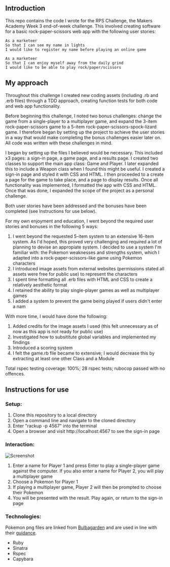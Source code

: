 ## Introduction

This repo contains the code I wrote for the RPS Challenge, the Makers Academy Week 3 end-of-week challenge. This involved creating software for a basic rock-paper-scissors web app with the following user stories:

```
As a marketeer
So that I can see my name in lights
I would like to register my name before playing an online game

As a marketeer
So that I can enjoy myself away from the daily grind
I would like to be able to play rock/paper/scissors
```

## My approach

Throughout this challenge I created new coding assets (including .rb and .erb files) through a TDD approach, creating function tests for both code and web app functionality.

Before beginning this challenge, I noted two bonus challenges: change the game from a single-player to a multiplayer game, and expand the 3-item rock-paper-scissors game to a 5-item rock-paper-scissors-spock-lizard game. I therefore began by setting up the project to achieve the user stories in a way that would make completing the bonus challenges easier later on. All code was written with these challenges in mind.

I began by setting up the files I believed would be necessary. This included x3 pages: a sign-in page, a game page, and a results page. I created two classes to support the main app class: Game and Player. I later expanded this to include a Weapon class when I found this might be useful. I created a sign-in page and styled it with CSS and HTML. I then proceeded to a create a page for the game to take place, and a page to display results. Once all functionality was implemented, I formatted the app with CSS and HTML. Once that was done, I expanded the scope of the project as a personal challenge.

Both user stories have been addressed and the bonuses have been completed (see Instructions for use below).

For my own enjoyment and education, I went beyond the required user stories and bonuses in the following 5 ways:

1. I went beyond the requested 5-item system to an extensive 16-item system. As I'd hoped, this proved very challenging and required a lot of planning to devise an appropiate system. I decided to use a system I'm familiar with: the Pokemon weaknesses and strengths system, which I adapted into a rock-paper-scissors-like game using Pokemon characters
2. I introduced image assets from external websites (permissions stated all assets were free for public use) to represent the characters
3. I spent time formatting all .erb files with HTML and CSS to create a relatively aesthetic format
4. I retained the ability to play single-player games as well as multiplayer games
5. I added a system to prevent the game being played if users didn't enter a nam

With more time, I would have done the following:

1. Added credits for the image assets I used (this felt unnecessary as of now as this app is not ready for public use)
2. Investigated how to subsititute global variables and implemented my findings
3. Introduced a scoring system
4. I felt the game.rb file became to extensive; I would decrease this by extracting at least one other Class and a Module

Total rspec testing coverage: 100%; 28 rspec tests; rubocop passed with no offences.

## Instructions for use

### Setup:

1. Clone this repository to a local directory
2. Open a command line and navigate to the cloned directory
3. Enter "rackup -p 4567" into the terminal
4. Open a browser and visit http://localhost:4567 to see the sign-in page

### Interaction:

![Screenshot](./media/screenrecording.gif)

1. Enter a name for Player 1 and press Enter to play a single-player game against the computer. If you also enter a name for Player 2, you will play a multiplayer game
2. Choose a Pokemon for Player 1
3. If playing a multiplayer game, Player 2 will then be prompted to choose their Pokemon
4. You will be presented with the result. Play again, or return to the sign-in page

### Technologies:

Pokemon png files are linked from [Bulbagarden](https://bulbapedia.bulbagarden.net/wiki/Main_Page) and are used in line with their [guidance](https://bulbapedia.bulbagarden.net/wiki/File:Spr_5b_114.png).

- Ruby
- Sinatra
- Rspec
- Capybara
